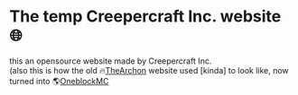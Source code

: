 # The temp Creepercraft Inc. website 🌐
this an opensource website made by Creepercraft Inc.
<br>
(also this is how the old 🔥[TheArchon](https://web.archive.org/web/20220310095651/https://thearchon.net/) website used [kinda] to look like, now turned into 🌎[OneblockMC](https://oneblockmc.com)
